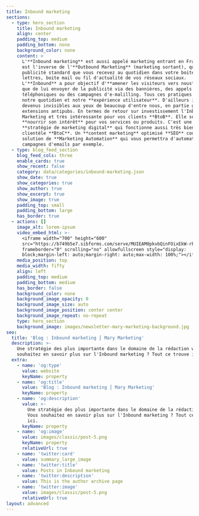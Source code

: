 ```yaml
---
title: Inbound marketing
sections:
  - type: hero_section
    title: Inbound marketing
    align: center
    padding_top: medium
    padding_bottom: none
    background_color: none
    content: >
      L'**Inbound marketing** est aussi appelé marketing entrant en France. Il
      est l'inverse de l'**Outbound Marketing** (marketing sortant), qui est la
      publicité standard que vous recevez au quotidien dans votre boite aux
      lettres, boite mail ou fil d'actualité de vos réseaux sociaux.
      L'**Inbound** a pour objectif d'**amener les visiteurs vers nous** plutôt
      que de lui envoyer de la publicité via des bannières, des appels
      téléphoniques ou des campagnes d'e-malilling. Tous ces pratiques impacts
      notre quotidien et notre **expérience utilisateur**. D'ailleurs ils sont
      devenus invisibles aux yeux de beaucoup d'entre nous, en partie grâce aux
      extensions antipubs. En termes de retour sur investissement l'Inbound
      Marketing et très intéressante pour vos clients **BtoB**. Elle servira à
      **nourrir son intérêt** pour vos services ou produits. C'est une
      **stratégie de marketing digital** qui fonctionne aussi très bien avec une
      clientèle **BtoC**. Un **content marketing** optimisé **SEO** couplé à une
      solution de **Marketing Automation** qui vous permettra d'automatiser vos
      campagnes d'emails par exemple.
  - type: blog_feed_section
    blog_feed_cols: three
    enable_cards: true
    show_recent: false
    category: data/categories/inbound-marketing.json
    show_date: true
    show_categories: true
    show_author: true
    show_excerpt: true
    show_image: true
    padding_top: small
    padding_bottom: large
    has_border: true
  - actions: []
    image_alt: lorem-ipsum
    video_embed_html: >-
      <iframe width="700" height="600"
      src="https://b749b5e7.sibforms.com/serve/MUIEAM0pkvbQinFOixEkW-rF_LkKDOef_kUfJGtk7R9-UfYGPAJ_DiiVnVBksDThZYDqnmeVL4MnotsgclA_AehybCmA3NKcWHLbbvdkKvG0n34T7OuHuIsL2dj3-o197_s8hEpdP9x5L2dDoMQzA-iDTR8VKjJg43Ng3XjNLA8_kzDtFQqaWLGl0KlowvrzGYQ-eObrny3EASDU"
      frameborder="0" scrolling="no" allowfullscreen style="display:
      block;margin-left: auto;margin-right: auto;max-width: 100%;"></iframe>
    media_position: top
    media_width: fifty
    align: left
    padding_top: medium
    padding_bottom: medium
    has_border: false
    background_color: none
    background_image_opacity: 0
    background_image_size: auto
    background_image_position: center center
    background_image_repeat: no-repeat
    type: hero_section
    background_image: images/newsletter-mary-marketing-background.jpg
seo:
  title: 'Blog : Inbound marketing ⎮ Mary Marketing'
  description: >-
    Une stratégie des plus importante dans le domaine de la rédaction web. Vous
    souhaitez en savoir plus sur l'Inbound marketing ? Tout ce trouve ici.
  extra:
    - name: 'og:type'
      value: website
      keyName: property
    - name: 'og:title'
      value: 'Blog : Inbound marketing ⎮ Mary Marketing'
      keyName: property
    - name: 'og:description'
      value: >-
        Une stratégie des plus importante dans le domaine de la rédaction web.
        Vous souhaitez en savoir plus sur l'Inbound marketing ? Tout ce trouve
        ici.
      keyName: property
    - name: 'og:image'
      value: images/classic/post-5.png
      keyName: property
      relativeUrl: true
    - name: 'twitter:card'
      value: summary_large_image
    - name: 'twitter:title'
      value: Posts in Inbound marketing
    - name: 'twitter:description'
      value: This is the author archive page
    - name: 'twitter:image'
      value: images/classic/post-5.png
      relativeUrl: true
layout: advanced
---
```

